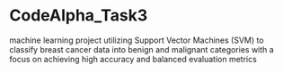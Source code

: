 # CodeAlpha_Task3
 machine learning project utilizing Support Vector Machines (SVM) to classify breast cancer data into benign and malignant categories with a focus on achieving high accuracy and balanced evaluation metrics
